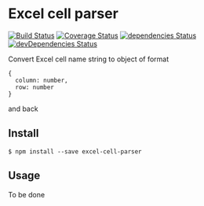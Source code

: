 # Excel cell parser
[![Build Status](https://travis-ci.org/eunikitin/excel-cell-parser.svg?branch=master)](https://travis-ci.org/eunikitin/excel-cell-parser)
[![Coverage Status](https://coveralls.io/repos/github/eunikitin/excel-cell-parser/badge.svg?branch=master)](https://coveralls.io/github/eunikitin/excel-cell-parser?branch=master)
[![dependencies Status](https://david-dm.org/eunikitin/excel-cell-parser/status.svg)](https://david-dm.org/eunikitin/excel-cell-parser)
[![devDependencies Status](https://david-dm.org/eunikitin/excel-cell-parser/dev-status.svg)](https://david-dm.org/eunikitin/excel-cell-parser?type=dev)

Convert Excel cell name string to object of format 
```
{
  column: number,
  row: number
}
```
and back

## Install
```$ npm install --save excel-cell-parser```

## Usage
To be done


